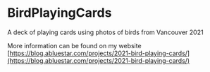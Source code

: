 # BirdPlayingCards

A deck of playing cards using photos of birds from Vancouver 2021

More information can be found on my website [https://blog.abluestar.com/projects/2021-bird-playing-cards/](https://blog.abluestar.com/projects/2021-bird-playing-cards/)

